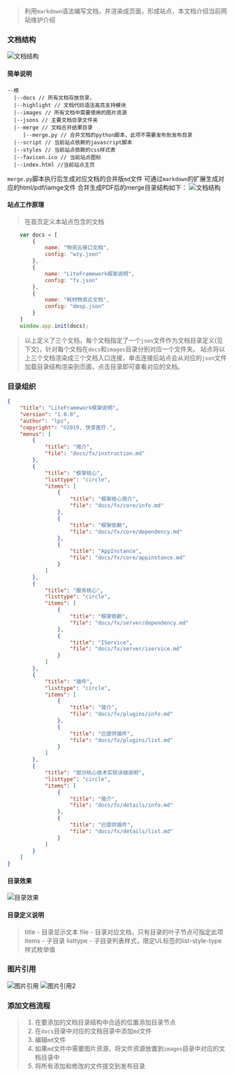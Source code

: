 > 利用`markdown`语法编写文档，并渲染成页面，形成站点，本文档介绍当前网站维护介绍

### 文档结构
![文档结构](/images/oths/struct.png)
#### 简单说明
```
--根
  |--docs // 所有文档存放目录，
  |--highlight // 文档代码语法高亮支持模块
  |--images // 所有文档中需要使用的图片资源
  |--jsons // 主要文档目录文件夹
  |--merge // 文档合并结果目录
     |--merge.py // 合并文档的python脚本，此项不需要发布到发布目录
  |--script // 当前站点依赖的javascript脚本
  |--styles // 当前站点依赖的css样式表
  |--favicon.ico // 当前站点图标
  |--index.html //当前站点主页
```
`merge.py`脚本执行后生成对应文档的合并版`md`文件
可通过`markdown`的扩展生成对应的html/pdf/iamge文件
合并生成PDF后的merge目录结构如下：
![文档结构](/images/oths/struct2.png)
#### 站点工作原理
>在首页定义本站点包含的文档
``` js
    var docs = [
        {
            name: "物资云接口文档",
            config: "wzy.json"
        },
        {
            name: "LiteFramework框架说明",
            config: "fx.json"
        },
        {
            name: "耗材物资云文档",
            config: "dmsp.json"
        }
    ]
    window.app.init(docs);
```
>以上定义了三个文档，每个文档指定了一个`json`文件作为文档目录定义(见下文)，针对每个文档在`docs`和`images`目录分别对应一个文件夹。
>站点将以上三个文档渲染成三个文档入口连接，单击连接后站点会从对应的`json`文件加载目录结构渲染到页面，点击目录即可查看对应的文档。

### 目录组织
```json
{
    "title": "LiteFramework框架说明",
    "version": "1.0.0",
    "author": "lpz",
    "copyright": "©2019, 快享医疗.",
    "menus": [
        {
            "title": "简介",
            "file": "docs/fx/instruction.md"
        },
        {
            "title": "框架核心",
            "listtype": "circle",
            "items": [
                {
                    "title": "框架核心简介",
                    "file": "docs/fx/core/info.md"
                },
                {
                    "title": "框架依赖",
                    "file": "docs/fx/core/dependency.md"
                },
                {
                    "title": "AppInstance",
                    "file": "docs/fx/core/appinstance.md"
                }
            ]
        },
        {
            "title": "服务核心",
            "listtype": "circle",
            "items": [
                {
                    "title": "框架依赖",
                    "file": "docs/fx/server/dependency.md"
                },
                {
                    "title": "IService",
                    "file": "docs/fx/server/iservice.md"
                }
            ]
        },
        {
            "title": "插件",
            "listtype": "circle",
            "items": [
                {
                    "title": "简介",
                    "file": "docs/fx/plugins/info.md"
                },
                {
                    "title": "已提供插件",
                    "file": "docs/fx/plugins/list.md"
                }
            ]
        },
        {
            "title": "部分核心技术实现详细说明",
            "listtype": "circle",
            "items": [
                {
                    "title": "简介",
                    "file": "docs/fx/details/info.md"
                },
                {
                    "title": "已提供插件",
                    "file": "docs/fx/details/list.md"
                }
            ]
        }
    ]
}
```
#### 目录效果
![目录效果](/images/oths/menus.png)

#### 目录定义说明
>title - 目录显示文本
file - 目录对应文档，只有目录的叶子节点可指定此项
items - 子目录 
listtype - 子目录列表样式，限定UL标签的list-style-type样式枚举值
### 图片引用
![图片引用](/images/oths/img1.png)
![图片引用2](/images/oths/img2.png)

### 添加文档流程
>1. 在要添加的文档目录结构中合适的位置添加目录节点
>2. 在`docs`目录中对应的文档目录中添加`md`文件
>3. 编辑`md`文件
>4. 如果`md`文件中需要图片资源，将文件资源放置到`images`目录中对应的文档目录中
>5. 将所有添加和修改的文件提交到发布目录